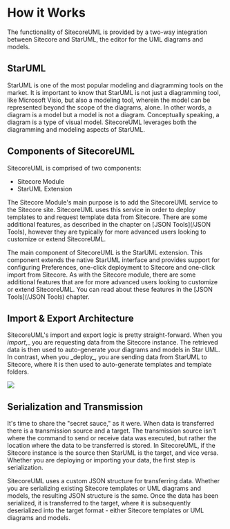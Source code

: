 # How it Works

The functionality of SitecoreUML is provided by a two-way integration between Sitecore and StarUML, the editor for the UML diagrams and models.

## StarUML

StarUML is one of the most popular modeling and diagramming tools on the market. It is important to know that StarUML is not just a diagramming tool, like Microsoft Visio, but also a modeling tool, wherein the model can be represented beyond the scope of the diagrams, alone. In other words, a diagram is a model but a model is not a diagram. Conceptually speaking, a diagram is a type of visual model. SitecoreUML leverages both the diagramming and modeling aspects of StarUML.

## Components of SitecoreUML

SitecoreUML is comprised of two components:

* Sitecore Module
* StarUML Extension

The Sitecore Module's main purpose is to add the SitecoreUML service to the Sitecore site. SitecoreUML uses this service in order to deploy templates to and request template data from Sitecore. There are some additional features, as described in the chapter on [JSON Tools](/JSON Tools), however they are typically for more advanced users looking to customize or extend SitecoreUML.

The main component of SitecoreUML is the StarUML extension. This component extends the native StarUML interface and provides support for configuring Preferences, one-click deployment to Sitecore and one-click import from Sitecore. As with the Sitecore module, there are some additional features that are for more advanced users looking to customize or extend SitecoreUML. You can read about these features in the [JSON Tools](/JSON Tools) chapter.

## Import & Export Architecture

SitecoreUML's import and export logic is pretty straight-forward. When you _import_,_ you are requesting data from the Sitecore instance. The retrieved data is then used to auto-generate your diagrams and models in Star UML. In contrast, when you \_deploy_, you are sending data from StarUML to Sitecore, where it is then used to auto-generate templates and template folders.

![](https://raw.githubusercontent.com/zkniebel/SitecoreUML/master/assets/ImportExportArchitecture.png)

## Serialization and Transmission

It's time to share the "secret sauce," as it were. When data is transferred there is a transmission source and a target. The transmission source isn't where the command to send or receive data was executed, but rather the location where the data to be transferred is stored. In SitecoreUML, if the Sitecore instance is the source then StarUML is the target, and vice versa. Whether you are deploying or importing your data, the first step is serialization.

SitecoreUML uses a custom JSON structure for transferring data. Whether you are serializing existing Sitecore templates or UML diagrams and models, the resulting JSON structure is the same. Once the data has been serialized, it is transferred to the target, where it is subsequently deserialized into the target format - either Sitecore templates or UML diagrams and models.

